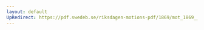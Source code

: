 ```yaml
---
layout: default
UpRedirect: https://pdf.swedeb.se/riksdagen-motions-pdf/1869/mot_1869__ak__00023/mot_1869__ak__00023_001.pdf
---
```

